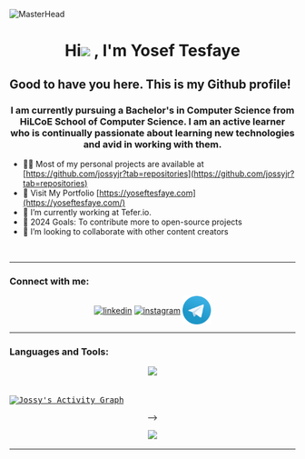 ![MasterHead](https://developers.giphy.com/branch/master/static/api-512d36c09662682717108a38bbb5c57d.gif)
<h1 align="center">Hi<img src="https://media.giphy.com/media/hvRJCLFzcasrR4ia7z/giphy.gif" width = "25px"> , I'm Yosef Tesfaye</h1>


<h2>Good to have you here. This is my Github profile!</h2>

<h3 align="center">I am currently pursuing a Bachelor's in Computer Science from HiLCoE School of Computer Science. I am an active learner who is continually passionate about learning new technologies and avid in working with them.</h3>


- 👨‍💻 Most of my personal projects are available at [https://github.com/jossyjr?tab=repositories](https://github.com/jossyjr?tab=repositories)
- 🔭 Visit My Portfolio [https://yoseftesfaye.com](https://yoseftesfaye.com/)
- 🌱 I’m currently working at Tefer.io.
- 🥅 2024 Goals: To contribute more to open-source projects
- 👯 I’m looking to collaborate with other content creators

<br />

---

### Connect with me:




  <p align="center">
    <a href="https://www.linkedin.com/in/yosef-tesfaye-jr/" target="blank"><img align="center" src="https://user-images.githubusercontent.com/88904952/234979284-68c11d7f-1acc-4f0c-ac78-044e1037d7b0.png" alt="linkedin" height="50" width="50" /></a>
    <a href="https://www.instagram.com/___jossy.jr/" target="blank"><img align="center" src="https://user-images.githubusercontent.com/88904952/234981169-2dd1e58f-4b7e-468c-8213-034ba62156c3.png" alt="instagram" height="50" width="50" /></a>
    <a href="https://t.me/JOSSY_JR" target="blank"><img align="center" src="https://raw.githubusercontent.com/github/explore/80688e429a7d4ef2fca1e82350fe8e3517d3494d/topics/telegram/telegram.png" alt="hashnode" height="50" width="50" /></a>
    
  </p>
    



---

### Languages and Tools:

<p align="center">
 <a href="https://skillicons.dev">
    <img src="https://skillicons.dev/icons?i=cs,dotnet,nodejs,flutter,java,bootstrap,c,cpp,css,tailwind,docker,spring,express,figma,sqlite,github,html,idea,prisma,js,rust,linux,md,lua,mongodb,mysql,vim,neovim,postman,py,react,redux,tailwind,ts,vscode,jquery,wordpress,go,azure,aws&perline=8" />
  </a>
</p>


<br />
<samp>
  <a href="https://github.com/jossyjr/">
    <img alt="Jossy's Activity Graph" src="https://github-readme-activity-graph.vercel.app/graph?username=jossyjr&theme=github-compact&hide_border=true" />
  </a>
  <br/>
</samp>
<p align="center">
  
  <!--- stats (start) 
<table align="center">
<tr border="0">
<td width="50%" align="center">
  
  <img  align="center"  src="https://github-readme-stats.vercel.app/api?username=jossyjr&theme=dark&show_icons=true&count_private=true&hide_border=true" />
  <br></br>
  <img  title="🔥 Get streak stats for your profile at git.io/streak-stats" alt="Mark streak" src="https://github-readme-streak-stats.herokuapp.com/?user=bitsumamo&theme=dark&hide_border=true" /> 
</td>

<td width="50%" align="center">

  <img  align="center"  src="https://github-readme-stats.anuraghazra1.vercel.app/api/top-langs/?username=jossyjr&theme=dark&hide_border=true&no-bg=true&no-frame=true&langs_count=10"/>
  
  </td>
</tr>
</table>
<!--- stats (end) -->-->
<div align=center>
  <a href="https://visitcount.itsvg.in">
    <img src="https://visitcount.itsvg.in/api?id=jossyjr&label=Profile%20Views&color=12&icon=5&pretty=true" />
  </a>
</div> 

---



 
